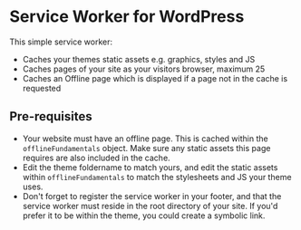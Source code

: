# Service Worker for WordPress

This simple service worker:

- Caches your themes static assets e.g. graphics, styles and JS
- Caches pages of your site as your visitors browser, maximum 25
- Caches an Offline page which is displayed if a page not in the cache is requested

Pre-requisites
--------------

- Your website must have an offline page. This is cached within the `offlineFundamentals` object. Make sure any static assets this page requires are also included in the cache.
- Edit the theme foldername to match yours, and edit the static assets within `offlineFundamentals` to match the stylesheets and JS your theme uses.
- Don't forget to register the service worker in your footer, and that the service worker must reside in the root directory of your site. If you'd prefer it to be within the theme, you could create a symbolic link.
